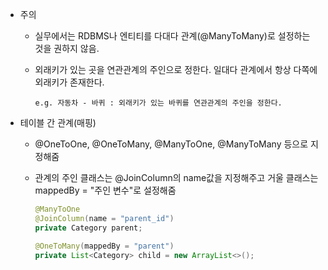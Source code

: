 - 주의

  - 실무에서는 RDBMS나 엔티티를 다대다 관계(@ManyToMany)로 설정하는 것을 권하지 않음.
  - 외래키가 있는 곳을 연관관계의 주인으로 정한다.
    일대다 관계에서 항상 다쪽에 외래키가 존재한다.

        e.g. 자동차 - 바퀴 : 외래키가 있는 바퀴를 연관관계의 주인을 정한다.

- 테이블 간 관계(매핑)

  - @OneToOne, @OneToMany, @ManyToOne, @ManyToMany 등으로 지정해줌
  - 관계의 주인 클래스는 @JoinColumn의 name값을 지정해주고 거울 클래스는 mappedBy = "주인 변수"로 설정해줌

    ```java
    @ManyToOne
    @JoinColumn(name = "parent_id")
    private Category parent;

    @OneToMany(mappedBy = "parent")
    private List<Category> child = new ArrayList<>();
    ```
